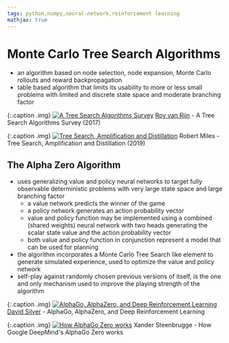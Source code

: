 ```yaml
---
tags: python,numpy,neural-network,reinforcement learning
mathjax: true
---
```

# Monte Carlo Tree Search Algorithms

- an algorithm based on node selection, node expansion, Monte Carlo rollouts and reward backpropagation
- table based algorithm that limits its usability to more or less small problems with limited and discrete state space and moderate branching factor

{:.caption .img}
[![A Tree Search Algorithms Survey](https://img.youtube.com/vi/yMRuYeOLf0o/0.jpg)](https://www.youtube.com/watch?v=yMRuYeOLf0o)
[Roy van Rijn](https://www.royvanrijn.com/) - A Tree Search Algorithms Survey (2017)

{:.caption .img}
[![Tree Search, Amplification and Distillation](https://img.youtube.com/vi/v9M2Ho9I9Qo/0.jpg)](https://www.youtube.com/watch?v=v9M2Ho9I9Qo)
Robert Miles - Tree Search, Amplification and Distillation (2019)

## The Alpha Zero Algorithm
- uses generalizing value and policy neural networks to target fully observable deterministic problems with very large state space and large branching factor
  - a value network predicts the winner of the game
  - a policy network generates an action probability vector
  - value and policy function may be implemented using a combined (shared weights) neural network with two heads generating the scalar state value and the action probability vector
  - both value and policy function in conjunction represent a model that can be used for planning
- the algorithm incorporates a Monte Carlo Tree Search like element to generate simulated experience, used to optimize the value and policy network
- self-play against randomly chosen previous versions of itself, is the one and only mechanism used to improve the playing strength of the algorithm

{:.caption .img}
[![AlphaGo, AlphaZero, and Deep Reinforcement Learning](https://img.youtube.com/vi/uPUEq8d73JI/0.jpg)](https://www.youtube.com/watch?v=uPUEq8d73JI)
[David Silver](https://www.davidsilver.uk/) - AlphaGo, AlphaZero, and Deep Reinforcement Learning

{:.caption .img}
[![How AlphaGo Zero works](https://img.youtube.com/vi/MgowR4pq3e8/0.jpg)](https://www.youtube.com/watch?v=MgowR4pq3e8)
Xander Steenbrugge - How Google DeepMind's AlphaGo Zero works

